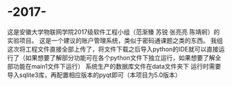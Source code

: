 # -2017-
这是安徽大学物联网学院2017级软件工程小组（范渐臻 苏锐 张亮亮 陈靖舸）的实验项目。
这是一个建议的账户管理系统，类似于密码通课题之类的东西。
我组这次将工程文件直接全部上传了，将文件下载之后导入python的IDE就可以直接运行了（如果想要了解部分功能可在各个python文件下独立运行，如果想要了解全部功能在main1文件下运行）
系统生产的数据库文件在data文件夹下
运行时需要导入sqlite3库，再配置相应版本的pyqt即可（本项目为5.0版本）

